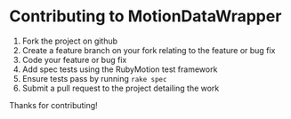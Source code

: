 # Contributing to MotionDataWrapper

1. Fork the project on github
2. Create a feature branch on your fork relating to the feature or bug fix
3. Code your feature or bug fix
4. Add spec tests using the RubyMotion test framework
5. Ensure tests pass by running `rake spec`
6. Submit a pull request to the project detailing the work

Thanks for contributing!
